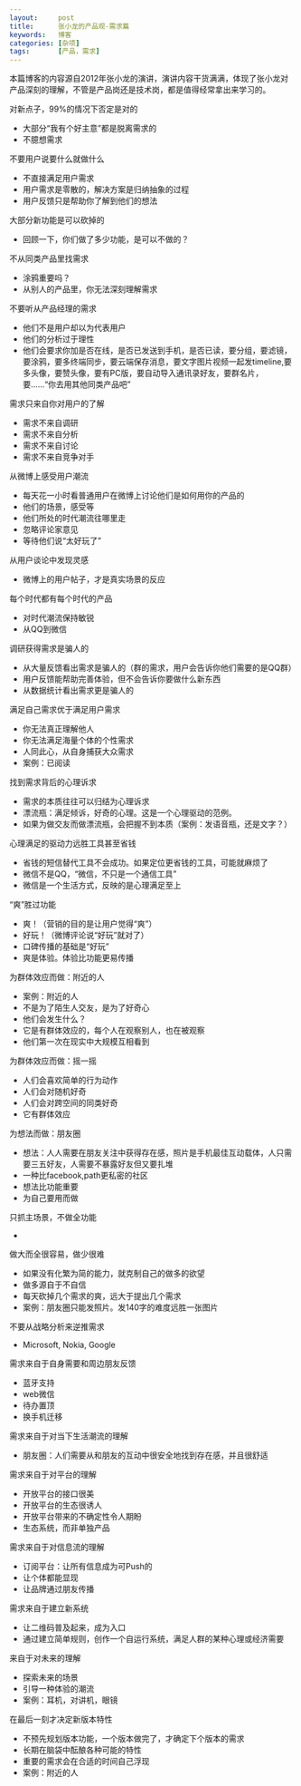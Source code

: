 ```yaml
---
layout:     post
title:      张小龙的产品观-需求篇
keywords:   博客
categories: [杂项]
tags:	    [产品，需求]
---
```


本篇博客的内容源自2012年张小龙的演讲，演讲内容干货满满，体现了张小龙对产品深刻的理解，不管是产品岗还是技术岗，都是值得经常拿出来学习的。

对新点子，99%的情况下否定是对的  

- 大部分“我有个好主意”都是脱离需求的
- 不臆想需求

不要用户说要什么就做什么 

- 不直接满足用户需求
- 用户需求是零散的，解决方案是归纳抽象的过程
- 用户反馈只是帮助你了解到他们的想法

大部分新功能是可以砍掉的

- 回顾一下，你们做了多少功能，是可以不做的？

不从同类产品里找需求

- 涂鸦重要吗？ 
- 从别人的产品里，你无法深刻理解需求

不要听从产品经理的需求

- 他们不是用户却以为代表用户
- 他们的分析过于理性
- 他们会要求你加是否在线，是否已发送到手机，是否已读，要分组，要滤镜，要涂鸦，要多终端同步，要云端保存消息，要文字图片视频一起发timeline,要多头像，要赞头像，要有PC版，要自动导入通讯录好友，要群名片， 要……“你去用其他同类产品吧” 

需求只来自你对用户的了解

- 需求不来自调研
- 需求不来自分析
- 需求不来自讨论
- 需求不来自竞争对手

从微博上感受用户潮流
 
- 每天花一小时看普通用户在微博上讨论他们是如何用你的产品的 
- 他们的场景，感受等 
- 他们所处的时代潮流往哪里走 
- 忽略评论家意见 
- 等待他们说“太好玩了”

从用户谈论中发现灵感

- 微博上的用户帖子，才是真实场景的反应

每个时代都有每个时代的产品 

- 对时代潮流保持敏锐 
- 从QQ到微信 

调研获得需求是骗人的

- 从大量反馈看出需求是骗人的（群的需求，用户会告诉你他们需要的是QQ群）
- 用户反馈能帮助完善体验，但不会告诉你要做什么新东西
- 从数据统计看出需求更是骗人的

满足自己需求优于满足用户需求

- 你无法真正理解他人
- 你无法满足海量个体的个性需求
- 人同此心，从自身捕获大众需求
- 案例：已阅读

找到需求背后的心理诉求

- 需求的本质往往可以归结为心理诉求
- 漂流瓶：满足倾诉，好奇的心理。这是一个心理驱动的范例。
- 如果为做交友而做漂流瓶，会把握不到本质（案例：发语音瓶，还是文字？）

心理满足的驱动力远胜工具甚至省钱

- 省钱的短信替代工具不会成功。如果定位更省钱的工具，可能就麻烦了
- 微信不是QQ，“微信，不只是一个通信工具”
- 微信是一个生活方式，反映的是心理满足至上

“爽”胜过功能

- 爽！（营销的目的是让用户觉得“爽”）
- 好玩！（微博评论说“好玩”就对了）
- 口碑传播的基础是“好玩”
- 爽是体验。体验比功能更易传播

为群体效应而做：附近的人

- 案例：附近的人
- 不是为了陌生人交友，是为了好奇心
- 他们会发生什么？
- 它是有群体效应的，每个人在观察别人，也在被观察
- 他们第一次在现实中大规模互相看到

为群体效应而做：摇一摇

- 人们会喜欢简单的行为动作
- 人们会对随机好奇
- 人们会对跨空间的同类好奇
- 它有群体效应

为想法而做：朋友圈

- 想法：人人需要在朋友关注中获得存在感，照片是手机最佳互动载体，人只需要三五好友，人需要不暴露好友但又要扎堆
- 一种比facebook,path更私密的社区
- 想法比功能重要
- 为自己要用而做

只抓主场景，不做全功能

-
 做大而全很容易，做少很难
- 如果没有化繁为简的能力，就克制自己的做多的欲望
- 做多源自于不自信
- 每天砍掉几个需求的爽，远大于提出几个需求
- 案例：朋友圈只能发照片。发140字的难度远胜一张图片


不要从战略分析来逆推需求

- Microsoft, Nokia, Google


需求来自于自身需要和周边朋友反馈

- 蓝牙支持
- web微信
- 待办置顶
- 换手机迁移

需求来自于对当下生活潮流的理解

- 朋友圈：人们需要从和朋友的互动中很安全地找到存在感，并且很舒适

需求来自于对平台的理解

- 开放平台的接口很美
- 开放平台的生态很诱人
- 开放平台带来的不确定性令人期盼
- 生态系统，而非单独产品

需求来自于对信息流的理解

- 订阅平台：让所有信息成为可Push的
- 让个体都能显现
- 让品牌通过朋友传播

需求来自于建立新系统

- 让二维码普及起来，成为入口
- 通过建立简单规则，创作一个自运行系统，满足人群的某种心理或经济需要

来自于对未来的理解

- 探索未来的场景
- 引导一种体验的潮流
- 案例：耳机，对讲机，眼镜

在最后一刻才决定新版本特性

- 不预先规划版本功能，一个版本做完了，才确定下个版本的需求
- 长期在脑袋中酝酿各种可能的特性
- 重要的需求会在合适的时间自己浮现
- 案例：附近的人
